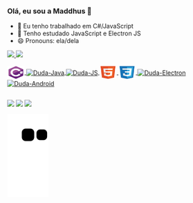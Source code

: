 ### Olá, eu sou a Maddhus 👋



- 🔭 Eu tenho trabalhado em C#/JavaScript
- 🌱 Tenho estudado JavaScript e Electron JS
- 😄 Pronouns: ela/dela

<div>
  <a href="https://github.com/maddhus">
  <img height="180em" src="https://github-readme-stats.vercel.app/api?username=maddhus&show_icons=true&theme=dracula&include_all_commits=true&count_private=true"/>
  <img height="180em" src="https://github-readme-stats.vercel.app/api/top-langs/?username=maddhus&layout=compact&langs_count=7&theme=dracula"/>
</div>
  
 
<div style="display: inline_block"><br>
  <img align="center" alt="Duda-C#" height="30" width="40" src="https://raw.githubusercontent.com/devicons/devicon/master/icons/csharp/csharp-original.svg">
  <img align="center" alt="Duda-Java" height="30" width="40" src="https://cdn.jsdelivr.net/gh/devicons/devicon/icons/java/java-original.svg">
  <img align="center" alt="Duda-JS" height="30" width="40" src="https://cdn.jsdelivr.net/gh/devicons/devicon/icons/javascript/javascript-original.svg">
  <img align="center" alt="Duda-HTML" height="30" width="40" src="https://raw.githubusercontent.com/devicons/devicon/master/icons/html5/html5-original.svg">
  <img align="center" alt="Duda-CSS" height="30" width="40" src="https://raw.githubusercontent.com/devicons/devicon/master/icons/css3/css3-original.svg">
  <img align="center" alt="Duda-Electron" height="30" width="40" src="https://cdn.jsdelivr.net/gh/devicons/devicon/icons/electron/electron-original.svg" >
  <img align="center" alt="Duda-Android" height="30" width="40" src="https://cdn.jsdelivr.net/gh/devicons/devicon/icons/android/android-original.svg" >
  
  
</div>
  
  ##
  
<div>
   <a href="https://www.linkedin.com/in/maria-eduarda-pacifico-5ba1b916b/" target="_blank"><img src="https://img.shields.io/badge/-LinkedIn-%230077B5?style=for-the-badge&logo=linkedin&logoColor=white" target="_blank"></a> 
  <a href = "mailto:pacificomariaeduarda@gmail.com"><img src="https://img.shields.io/badge/-Gmail-%23333?style=for-the-badge&logo=gmail&logoColor=white" target="_blank"></a>
  <a href="https://instagram.com/mariaeduarda.pacifico" target="_blank"><img src="https://img.shields.io/badge/-Instagram-%23E4405F?style=for-the-badge&logo=instagram&logoColor=white" target="_blank"></a>
  
  
   ![Snake animation](https://github.com/maddhus/maddhus/blob/output/github-contribution-grid-snake.svg)
 
</div>
  
  
